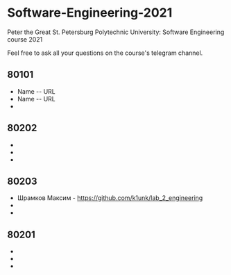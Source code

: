 # Software-Engineering-2021
Peter the Great St. Petersburg Polytechnic University: Software Engineering course 2021

Feel free to ask all your questions on the course's telegram channel.

## 80101

- Name -- URL
- Name -- URL
-

## 80202

-
-
-

## 80203

- Шрамков Максим - https://github.com/k1unk/lab_2_engineering
-
-

## 80201

-
-
-
